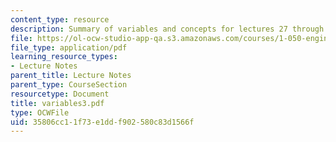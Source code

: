 ```yaml
---
content_type: resource
description: Summary of variables and concepts for lectures 27 through 37.
file: https://ol-ocw-studio-app-qa.s3.amazonaws.com/courses/1-050-engineering-mechanics-i-fall-2007/35806cc11f73e1ddf902580c83d1566f_variables3.pdf
file_type: application/pdf
learning_resource_types:
- Lecture Notes
parent_title: Lecture Notes
parent_type: CourseSection
resourcetype: Document
title: variables3.pdf
type: OCWFile
uid: 35806cc1-1f73-e1dd-f902-580c83d1566f
---
```

